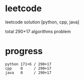 # leetcode
leetcode solution [python, cpp, java]

total 290+17 algorithms problem
# progress	
	python 171+6 / 290+17
	cpp    0     / 290+17
	java   0     / 290+17
